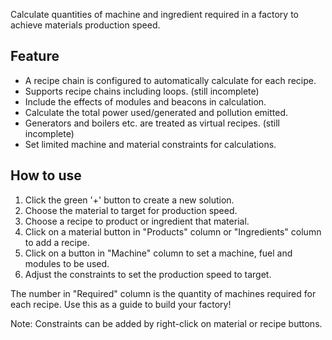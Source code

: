 Calculate quantities of machine and ingredient required in a factory to achieve materials production speed.

## Feature

- A recipe chain is configured to automatically calculate for each recipe.
- Supports recipe chains including loops. (still incomplete)
- Include the effects of modules and beacons in calculation.
- Calculate the total power used/generated and pollution emitted.
- Generators and boilers etc. are treated as virtual recipes. (still incomplete)
- Set limited machine and material constraints for calculations.

## How to use

1. Click the green '+' button to create a new solution.
2. Choose the material to target for production speed.
3. Choose a recipe to product or ingredient that material.
4. Click on a material button in "Products" column or "Ingredients" column to add a recipe.
5. Click on a button in "Machine" column to set a machine, fuel and modules to be used.
6. Adjust the constraints to set the production speed to target.

The number in "Required" column is the quantity of machines required for each recipe. Use this as a guide to build your factory!

Note: Constraints can be added by right-click on material or recipe buttons.
